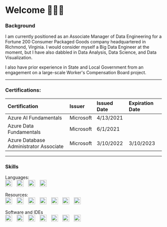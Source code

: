 # Welcome 👨🏻‍💻

### Background
I am currently positioned as an Associate Manager of Data Engineering for a Fortune 200 Consumer Packaged Goods company headquartered in Richmond, Virginia. I would consider myself a Big Data Engineer at the moment, but I have also dabbled in Data Analysis, Data Science, and Data Visualization. 

I also have prior experience in State and Local Government from an engagement on a large-scale Worker's Compensation Board project. 
<hr>

### Certifications:
| Certification | Issuer | Issued Date | Expiration Date |
| :---- | :---- | :---- | :---- |
| Azure AI Fundamentals | Microsoft | 4/13/2021 | | 
| Azure Data Fundamentals | Microsoft | 6/1/2021 | |
| Azure Database Administrator Associate | Microsoft | 3/10/2022 | 3/10/2023 |
<hr>

### Skills
Languages: 
<br>
<img alt="SQL" title="SQL" width="22px" height="22px" src="https://www.pngkit.com/png/full/231-2316751_database-database-icon-png.png"/> &ensp;
<img alt="Python" title="Python" width="22px" height="22px" src="https://cdn3.iconfinder.com/data/icons/logos-and-brands-adobe/512/267_Python-512.png"/> &ensp;
<img alt="Spark" title="Spark" width="22px" height="22px" src="https://cdn.icon-icons.com/icons2/2699/PNG/512/apache_spark_logo_icon_170560.png"/> &ensp;
<img alt="R" title="R" width="22px" height="22px" src="https://www.r-project.org/logo/Rlogo.png"/>

Resources:
<br>
<img alt="Azure SQL" title="Azure SQL" width="22px" height="22px" src="https://raw.githubusercontent.com/David-Summers/Azure-Design/master/SVG_Azure_All/SQL%20Database.svg"/> &ensp;
<img alt="Azure Databricks" title="Azure Databricks" width="22px" height="22px" src="https://raw.githubusercontent.com/David-Summers/Azure-Design/master/SVG_Azure_All/Azure%20Databricks.svg"/> &ensp;
<img alt="Azure Data Lake" title="Azure Data Lake" width="22px" height="22px" src="https://raw.githubusercontent.com/David-Summers/Azure-Design/master/SVG_Azure_All/Data%20Lake.svg"/> &ensp;
<img alt="Azure Data Factory" title="Azure Data Factory" width="22px" height="22px" src="https://raw.githubusercontent.com/David-Summers/Azure-Design/master/SVG_Azure_All/Data%20Factory.svg"/> &ensp;
<img alt="Azure Machine Learning" title="Azure Machine Learning" width="22px" height="22px" src="https://raw.githubusercontent.com/David-Summers/Azure-Design/master/SVG_Azure_All/Machine%20Learning.svg"/> &ensp;
<img alt="Azure Functions" title="Azure Functions" width="22px" height="22px" src="https://raw.githubusercontent.com/David-Summers/Azure-Design/master/SVG_Azure_All/Function%20App.svg"/> &ensp;
<img alt="Azure Key Vault" title="Azure Key Vault" width="22px" height="22px" src="https://raw.githubusercontent.com/David-Summers/Azure-Design/master/SVG_Azure_All/Key%20Vault.svg"/> &ensp;


Software and IDEs
<br>
<img alt="Azure DevOps" title="Azure DevOps" width="22px" height="22px" src="https://cdn.iconscout.com/icon/free/png-256/azure-devops-3628645-3029870.png"/> &ensp;
<img alt="SQL Server Management Studio" title="SQL Server Management Studio" width="22px" height="22px" src="https://www.saashub.com/images/app/service_logos/17/663f6d8bf050/large.png?1539751207"/> &ensp;
<img alt="Microsoft Azure Storage Explorer" title="Microsoft Azure Storage Explorer" width="22px" height="22px" src="https://img.icons8.com/color/480/azure-storage-explorer.png"/> &ensp;
<img alt="Azure Data Studio" title="Azure Data Studio" width="22px" height="22px" src="https://raw.githubusercontent.com/David-Summers/Azure-Design/master/SVG_Azure_All/SQL%20Database%20Azure%20Data%20Studio.svg"/> &ensp;
<img alt="Microsoft Power BI" title="Microsoft Power BI" width="22px" height="22px" src="https://raw.githubusercontent.com/David-Summers/Azure-Design/master/SVG_Azure_All/Power%20BI.svg"/> &ensp;
<img alt="Visual Studio" title="Visual Studio" width="22px" height="22px" src="https://upload.wikimedia.org/wikipedia/commons/thumb/2/2c/Visual_Studio_Icon_2022.svg/1200px-Visual_Studio_Icon_2022.svg.png"/> &ensp;
<img alt="Visual Studio Code" title="Visual Studio Code" width="22px" height="22px" src="https://upload.wikimedia.org/wikipedia/commons/thumb/9/9a/Visual_Studio_Code_1.35_icon.svg/2048px-Visual_Studio_Code_1.35_icon.svg.png"/>